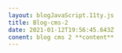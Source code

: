 ```yaml
---
layout: blogJavaScript.11ty.js
title: Blog-cms-2
date: 2021-01-12T19:56:45.643Z
conent: blog cms 2 **content**
---
```

